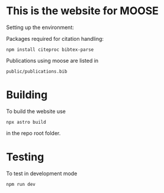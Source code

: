 # This is the website for MOOSE
Setting up the environment:

Packages required for citation handling:
```
npm install citeproc bibtex-parse
```

Publications using moose are listed in

```
public/publications.bib
```


# Building
To build the website use

```
npx astro build
```
in the repo root folder.


# Testing
To test in development mode

```
npm run dev
```
